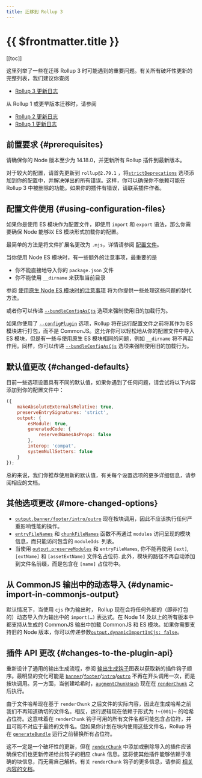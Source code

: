 ```yaml
---
title: 迁移到 Rollup 3
---
```


# {{ $frontmatter.title }}

[[toc]]

这里列举了一些在迁移 Rollup 3 时可能遇到的重要问题。有关所有破坏性更新的完整列表，我们建议你查阅

- [Rollup 3 更新日志](https://github.com/rollup/rollup/blob/master/CHANGELOG.md#300)

从 Rollup 1 或更早版本迁移时，请参阅

- [Rollup 2 更新日志](https://github.com/rollup/rollup/blob/master/CHANGELOG.md#200)
- [Rollup 1 更新日志](https://github.com/rollup/rollup/blob/master/CHANGELOG.md#100)

## 前置要求 {#prerequisites}

请确保你的 Node 版本至少为 14.18.0，并更新所有 Rollup 插件到最新版本。

对于较大的配置，请首先更新到 `rollup@2.79.1` ，将[`strictDeprecations`](../configuration-options/index.md#strictdeprecations) 选项添加到你的配置中，并解决弹出的所有错误。这样，你可以确保你不依赖可能在 Rollup 3 中被删除的功能。如果你的插件有错误，请联系插件作者。

## 配置文件使用 {#using-configuration-files}

如果你是使用 ES 模块作为配置文件，即使用 `import` 和 `export` 语法，那么你需要确保 Node 能够以 ES 模块形式加载你的配置。

最简单的方法是将文件扩展名更改为 `.mjs`，详情请参阅 [配置文件](../command-line-interface/index.md#configuration-files)。

当你使用 Node ES 模块时，有一些额外的注意事项，最重要的是

- 你不能直接地导入你的 `package.json` 文件
- 你不能使用 `__dirname` 来获取当前目录

参阅 [使用原生 Node ES 模块时的注意事项](../command-line-interface/index.md#caveats-when-using-native-node-es-modules) 将为你提供一些处理这些问题的替代方法。

或者你可以传递 [`--bundleConfigAsCjs`](../command-line-interface/index.md#bundleconfigascjs) 选项来强制使用旧的加载行为。

如果你使用了 [`--configPlugin`](../command-line-interface/index.md#configplugin-plugin) 选项，Rollup 将在运行配置文件之前将其作为 ES 模块进行打包，而不是 CommonJS。这允许你可以轻松地从你的配置文件中导入 ES 模块，但是有一些与使用原生 ES 模块相同的问题，例如 `__dirname` 将不再起作用。同样，你可以传递 [`--bundleConfigAsCjs`](../command-line-interface/index.md#bundleconfigascjs) 选项来强制使用旧的加载行为。

## 默认值更改 {#changed-defaults}

目前一些选项设置具有不同的默认值，如果你遇到了任何问题，请尝试将以下内容添加到你的配置文件中：

```js
({
	makeAbsoluteExternalsRelative: true,
	preserveEntrySignatures: 'strict',
	output: {
		esModule: true,
		generatedCode: {
			reservedNamesAsProps: false
		},
		interop: 'compat',
		systemNullSetters: false
	}
});
```

总的来说，我们你推荐使用新的默认值，有关每个设置选项的更多详细信息，请参阅相应的文档。

## 其他选项更改 {#more-changed-options}

- [`output.banner/footer`](../configuration-options/index.md#output-banner-output-footer)[`/intro/outro`](../configuration-options/index.md#output-intro-output-outro) 现在按块调用，因此不应该执行任何严重影响性能的操作。
- [`entryFileNames`](../configuration-options/index.md#output-entryfilenames) 和 [`chunkFileNames`](../configuration-options/index.md#output-chunkfilenames) 函数不再通过 `modules` 访问呈现的模块信息，而只能访问包含的 `moduleIds `列表。
- 当使用 [`output.preserveModules`](../configuration-options/index.md#output-preservemodules) 和 `entryFileNames`, 你不能再使用 `[ext]`, `[extName]` 和 `[assetExtName]` 文件名占位符. 此外，模块的路径不再自动添加到文件名前缀，而是包含在 `[name]` 占位符中。

## 从 CommonJS 输出中的动态导入 {#dynamic-import-in-commonjs-output}

默认情况下，当使用 `cjs` 作为输出时， Rollup 现在会将任何外部的（即非打包的）动态导入作为输出中的 `import(…)` 表达式。在 Node 14 及以上的所有版本中都支持从生成的 CommonJS 输出中加载 CommonJS 和 ES 模块。如果你需要支持旧的 Node 版本，你可以传递参数[`output.dynamicImportInCjs: false`](../configuration-options/index.md#output-dynamicimportincjs)。

## 插件 API 更改 {#changes-to-the-plugin-api}

重新设计了通用的输出生成流程，参阅 [输出生成钩子](../plugin-development/index.md#output-generation-hooks)图表以获取新的插件钩子顺序。最明显的变化可能是 [`banner`](../plugin-development/index.md#banner)/[`footer`](../plugin-development/index.md#footer)/[`intro`](../plugin-development/index.md#intro)/[`outro`](../plugin-development/index.md#outro) 不再在开头调用一次，而是按块调用。另一方面，当创建哈希时，[`augmentChunkHash`](../plugin-development/index.md#augmentchunkhash) 现在在 [`renderChunk`](../plugin-development/index.md#renderchunk) 之后执行。

由于文件哈希现在基于 `renderChunk` 之后文件的实际内容，因此在生成哈希之前我们不再知道确切的文件名。相反，运行逻辑现在依赖于形式为 `!~{001}~` 的哈希占位符。这意味着在 `renderChunk` 钩子可用的所有文件名都可能包含占位符，并且可能不对应于最终的文件名。但如果你计划在块内使用这些文件名，Rollup 将在 [`generateBundle`](../plugin-development/index.md#generatebundle) 运行之前替换所有占位符。

这不一定是一个破坏性的更新，但在 [`renderChunk`](../plugin-development/index.md#renderchunk) 中添加或删除导入的插件应该确保它们也更新传递给此钩子的相应 `chunk` 信息。这将使其他插件能够依赖于准确的块信息，而无需自己解析。有关 `renderChunk` 钩子的更多信息，请参阅 [相关内容的文档](../plugin-development/index.md#renderchunk)。
